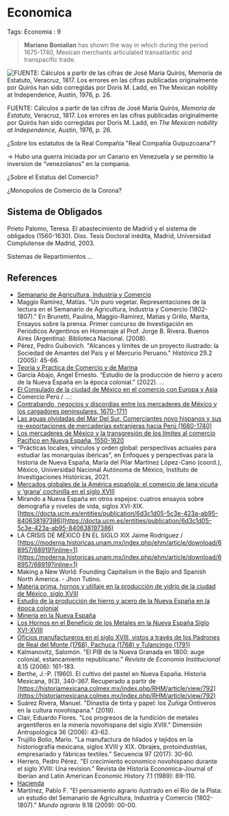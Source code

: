 # Economica

Tags: Economia
: 9

> **Mariano Bonialian** has shown the way in which during the period 1675-1740, Mexican merchants articulated transatlantic and transpacific trade.
> 

![FUENTE: Cálculos a partir de las cifras de José María Quirós, *Memoria de Estatuto,* Veracruz, 1817. Los errores en las cifras publicadas originalmente por Quirós han sido corregidas por Doris M. Ladd, en *The Mexican nobility at Independence,* Austin, 1976, p. 26. ](Economica%204e892bbbcc5140e4bac9a9e743e5e4f4/image.png)

FUENTE: Cálculos a partir de las cifras de José María Quirós, *Memoria de Estatuto,* Veracruz, 1817. Los errores en las cifras publicadas originalmente por Quirós han sido corregidas por Doris M. Ladd, en *The Mexican nobility at Independence,* Austin, 1976, p. 26. 

¿Sobre los estatutos de la Real Compañía "Real Compañía Guipuzcoana"?

→ Hubo una guerra iniciada por un Canario en Venezuela y se permitio la inversion de “venezolanos” en la compania.

¿Sobre el Estatus del Comercio?

¿Monopolios de Comercio de la Corona?

## Sistema de Obligados

Prieto Palomo, Teresa. El abastecimiento de Madrid y el sistema de obligados (1560-1630). Diss. Tesis Doctoral inédita, Madrid, Universidad Complutense de Madrid, 2003.

Sistemas de Repartimientos …

## References

- [Semanario de Agricultura, Industria y Comercio](https://es.wikipedia.org/wiki/Semanario_de_Agricultura,_Industria_y_Comercio)
- Maggio Ramírez, Matías. "Un puro vegetar. Representaciones de la lectura en el Semanario de Agricultura, Industria y Comercio (1802-1807)." En Brunetti, Paulina, Maggio-Ramírez, Matías y Grillo, Marita, Ensayos sobre la prensa. Primer concurso de Investigación en Periódicos Argentinos en Homenaje al Prof. Jorge B. Rivera. Buenos Aires (Argentina): Biblioteca Nacional. (2008).
- Pérez, Pedro Guibovich. "Alcances y límites de un proyecto ilustrado: la Sociedad de Amantes del País y el Mercurio Peruano." *Histórica* 29.2 (2005): 45-66.
- [Teoria y Practica de Comercio y de Marina](https://archive.org/details/teoria-y-practica-de-comercio-y-de-marina-alte.-jeronimo-de-uztariz-1742)
- García Abajo, Angel Ernesto. “Estudio de la producción de hierro y acero de la Nueva España en la época colonial.” (2022). …
- [El Consulado de la ciudad de México en el comercio con Europa y Asia](https://www.academia.edu/32130753/El_Consulado_de_la_ciudad_de_M%C3%A9xico_en_el_comercio_con_Europa_y_Asia)
- Comercio Perú / …:
- [Contrabando, negocios y discordias entre los mercaderes de México y los cargadores peninsulares, 1670-1711](https://www.academia.edu/49752570/Contrabando_negocios_y_discordias_entre_los_mercaderes_de_M%C3%A9xico_y_los_cargadores_peninsulares_1670_1711)
- [Las aguas olvidadas del Mar Del Sur. Comerciantes novo hispanos y sus re-exportaciones de mercaderías extranjeras hacia Perú (1680-1740)](https://www.academia.edu/28582362/Las_aguas_olvidadas_del_Mar_Del_Sur_Comerciantes_novo_hispanos_y_sus_re_exportaciones_de_mercader%C3%ADas_extranjeras_hacia_Per%C3%BA_1680_1740_)
- [Los mercaderes de México y la transgresión de los límites al comercio Pacífico en Nueva España, 1550-1620](https://www.academia.edu/5251434/Los_mercaderes_de_M%C3%A9xico_y_la_transgresi%C3%B3n_de_los_l%C3%ADmites_al_comercio_Pac%C3%ADfico_en_Nueva_Espa%C3%B1a_1550_1620)
- “Prácticas locales, vínculos y orden global: perspectivas actuales para estudiar las monarquías ibéricas”, en Enfoques y perspectivas para la historia de Nueva España, María del Pilar Martínez López-Cano (coord.), México, Universidad Nacional Autónoma de México, Instituto de Investigaciones Históricas, 2021.
- [Mercados globales de la América española: el comercio de lana vicuña y ‘grana’ cochinilla en el siglo XVIII](https://www.scielo.org.mx/scielo.php?script=sci_arttext&pid=S1405-22532016000100184)
- Mirando a Nueva España en otros espejos: cuatros ensayos sobre demografía y niveles de vida, siglos XVI-XIX. [https://docta.ucm.es/entities/publication/6d3c1d05-5c3e-423a-ab95-840638197386](https://docta.ucm.es/entities/publication/6d3c1d05-5c3e-423a-ab95-840638197386)
- LA CRISIS DE MÉXICO EN EL SIGLO XIX Jaime Rodríguez / [https://moderna.historicas.unam.mx/index.php/ehm/article/download/68957/68919?inline=1](https://moderna.historicas.unam.mx/index.php/ehm/article/download/68957/68919?inline=1)
- Making a New World: Founding Capitalism in the Bajío and Spanish North America. - Jhon Tutino.
- [Materia prima, hornos y utillaje en la producción de vidrio de la ciudad de México, siglo XVIII](https://www.scielo.org.mx/scielo.php?script=sci_arttext&pid=S0185-25232018000100003)
- [Estudio de la producción de hierro y acero de la Nueva España en la época colonial](https://repositorio.uam.es/handle/10486/703929)
- [Minería en la Nueva España](https://es.wikipedia.org/wiki/Miner%C3%ADa_en_la_Nueva_Espa%C3%B1a)
- [Los Hornos en el Beneficio de los Metales en la Nueva España Siglo XVI-XVIII](https://editorialrestauro.com.mx/los-hornos-en-el-beneficio-de-los-metales-en-la-nueva-espana-siglo-xvi-xviii/)
- [Oficios manufactureros en el siglo XVIII, vistos a través de los Padrones de Real del Monte (1768), Pachuca (1768) y Tulancingo (1791)](https://www.redalyc.org/journal/413/41356919009/html/)
- Kalmanovitz, Salomón. "El PIB de la Nueva Granada en 1800: auge colonial, estancamiento republicano." *Revista de Economía Institucional* 8.15 (2006): 161-183.
- Berthe, J.-P. (1960). El cultivo del pastel en Nueva España. Historia Mexicana, 9(3), 340–367. Recuperado a partir de [https://historiamexicana.colmex.mx/index.php/RHM/article/view/792](https://historiamexicana.colmex.mx/index.php/RHM/article/view/792)
- Suárez Rivera, Manuel. "Dinastía de tinta y papel: los Zuñiga Ontiveros en la cultura novohispana." (2019).
- Clair, Eduardo Flores. "Los progresos de la fundición de metales argentíferos en la minería novohispana del siglo XVIII." Dimensión Antropológica 36 (2006): 43-62.
- Trujillo Bolio, Mario. "La manufactura de hilados y tejidos en la historiografía mexicana, siglos XVIII y XIX. Obrajes, protoindustrias, empresariado y fábricas textiles." Secuencia 97 (2017): 30-60.
- Herrero, Pedro Pérez. "El crecimiento economico novohispano durante el siglo XVIII: Una revision." Revista de Historia Economica-Journal of Iberian and Latin American Economic History 7.1 (1989): 69-110.
- [Hacienda](https://es.wikipedia.org/wiki/Hacienda)
- Martínez, Pablo F. "El pensamiento agrario ilustrado en el Río de la  Plata: un estudio del Semanario de Agricultura, Industria y Comercio  (1802-1807)." *Mundo agrario* 9.18 (2009): 00-00.